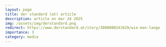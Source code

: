 ```yaml
---
layout: page
title: der standard (at) article
description: article on mar 24 2025
img: /assets/img/derstandard.png
redirect: https://www.derstandard.at/story/3000000241629/wie-man-lange-und-gesund-lebt-ohne-viel-geld-dafuer-zu-bezahlen
importance: 3
category: media
---
```

